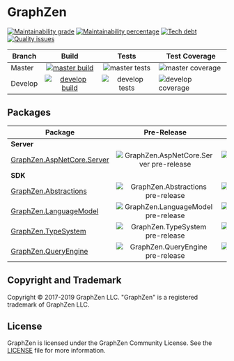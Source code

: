 # GraphZen

[![Maintainability grade](https://img.shields.io/codeclimate/maintainability/GraphZen/graphzen-dotnet.svg)](ccurl)
[![Maintainability percentage](https://img.shields.io/codeclimate/maintainability-percentage/GraphZen/graphzen-dotnet.svg)](ccurl)
[![Tech debt](https://img.shields.io/codeclimate/tech-debt/GraphZen/graphzen-dotnet.svg)](ccurl)
[![Quality issues](https://img.shields.io/codeclimate/issues/GraphZen/graphzen-dotnet.svg)][ccurl]

[ccurl]: https://codeclimate.com/github/GraphZen/graphzen-dotnet

| Branch  |            Build             |         Tests         | Test Coverage            |
| ------- | :--------------------------: | :-------------------: | ------------------------ |
| Master  | [![master build][bbm]][bum]  | ![master tests][tbm]  | ![master coverage][cbm]  |
| Develop | [![develop build][bbd]][bud] | ![develop tests][tbd] | ![develop coverage][cbd] |

[bbm]: https://img.shields.io/azure-devops/build/graphzen/graphzen/4/master.svg
[bbd]: https://img.shields.io/azure-devops/build/graphzen/graphzen/4/develop.svg
[bum]: https://dev.azure.com/graphzen/GraphZen/_build?definitionId=4&branchName=master
[bud]: https://dev.azure.com/graphzen/GraphZen/_build?definitionId=4&branchName=develop
[tbm]: https://img.shields.io/azure-devops/tests/graphzen/graphzen/4/master.svg
[tbd]: https://img.shields.io/azure-devops/tests/graphzen/graphzen/4/develop.svg
[cbm]: https://img.shields.io/azure-devops/coverage/graphzen/graphzen/4/master.svg
[cbd]: https://img.shields.io/azure-devops/coverage/graphzen/graphzen/4/develop.svg

## Packages

| Package                                             |                            Pre-Release                            |                          Release                           |
| --------------------------------------------------- | :---------------------------------------------------------------: | :--------------------------------------------------------: |
| **Server**                                          |
| [GraphZen.AspNetCore.Server][aspnetcore.server.url] | ![GraphZen.AspNetCore.Server pre-release][aspnetcore.server.vpre] | ![GraphZen.AspNetCore.Server release][aspnetcore.server.v] |
| **SDK**                                             |
| [GraphZen.Abstractions][abstractions.url]           |      ![GraphZen.Abstractions pre-release][abstractions.vpre]      |      ![GraphZen.Abstractions release][abstractions.v]      |
| [GraphZen.LanguageModel][languagemodel.url]         |     ![GraphZen.LanguageModel pre-release][languagemodel.vpre]     |     ![GraphZen.LanguageModel release][languagemodel.v]     |
| [GraphZen.TypeSystem][typesystem.url]               |        ![GraphZen.TypeSystem pre-release][typesystem.vpre]        |        ![GraphZen.TypeSystem release][typesystem.v]        |
| [GraphZen.QueryEngine][queryengine.url]             |       ![GraphZen.QueryEngine pre-release][queryengine.vpre]       |       ![GraphZen.QueryEngine release][queryengine.v]       |

[aspnetcore.server.url]: https://www.nuget.org/packages/GraphZen.AspNetCore.Server
[aspnetcore.server.v]: https://img.shields.io/nuget/v/GraphZen.AspNetCore.Server.svg
[aspnetcore.server.vpre]: https://img.shields.io/nuget/vpre/GraphZen.AspNetCore.Server.svg
[meta.url]: https://www.nuget.org/packages/GraphZen
[meta.v]: https://img.shields.io/nuget/v/GraphZen.svg
[meta.vpre]: https://img.shields.io/nuget/vpre/GraphZen.svg
[abstractions.url]: https://www.nuget.org/packages/GraphZen.Abstractions
[abstractions.v]: https://img.shields.io/nuget/v/GraphZen.Abstractions.svg
[abstractions.vpre]: https://img.shields.io/nuget/vpre/GraphZen.Abstractions.svg
[languagemodel.url]: https://www.nuget.org/packages/GraphZen.LanguageModel
[languagemodel.v]: https://img.shields.io/nuget/v/GraphZen.LanguageModel.svg
[languagemodel.vpre]: https://img.shields.io/nuget/vpre/GraphZen.LanguageModel.svg
[typesystem.url]: https://www.nuget.org/packages/GraphZen.TypeSystem
[typesystem.v]: https://img.shields.io/nuget/v/GraphZen.TypeSystem.svg
[typesystem.vpre]: https://img.shields.io/nuget/vpre/GraphZen.TypeSystem.svg
[queryengine.url]: https://www.nuget.org/packages/GraphZen.QueryEngine
[queryengine.v]: https://img.shields.io/nuget/v/GraphZen.QueryEngine.svg
[queryengine.vpre]: https://img.shields.io/nuget/vpre/GraphZen.QueryEngine.svg

## Copyright and Trademark

Copyright © 2017-2019 GraphZen LLC. "GraphZen" is a registered trademark of GraphZen LLC.

## License

GraphZen is licensed under the GraphZen Community License. See the [LICENSE](https://github.com/GraphZen/graphzen-dotnet/blob/master/LICENSE) file for more information.
